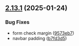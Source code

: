 ## [2.13.1](https://github.com/italia/bootstrap-italia/compare/v2.13.0...v2.13.1) (2025-01-24)

### Bug Fixes

* form check margin ([9573eb7](https://github.com/italia/bootstrap-italia/commit/9573eb7a71959fb1442d5bd32ca40bebc5a59498))
* navbar padding ([b7fd3d5](https://github.com/italia/bootstrap-italia/commit/b7fd3d59c57cf56cf3743ff8f83e0f7ceaca1deb))